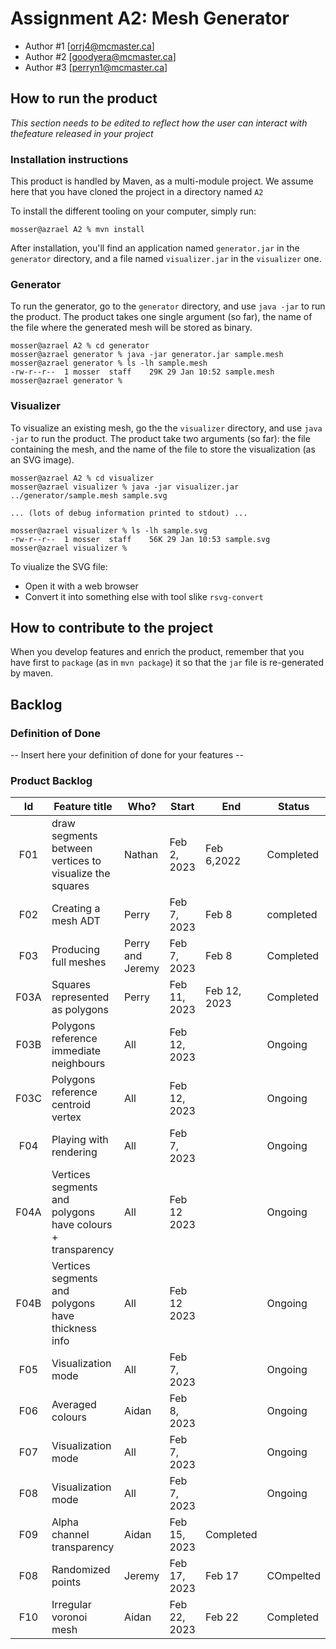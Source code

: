 # Assignment A2: Mesh Generator

  - Author #1 [orrj4@mcmaster.ca]
  - Author #2 [goodyera@mcmaster.ca]
  - Author #3 [perryn1@mcmaster.ca]

## How to run the product

_This section needs to be edited to reflect how the user can interact with thefeature released in your project_

### Installation instructions

This product is handled by Maven, as a multi-module project. We assume here that you have cloned the project in a directory named `A2`

To install the different tooling on your computer, simply run:

```
mosser@azrael A2 % mvn install
```

After installation, you'll find an application named `generator.jar` in the `generator` directory, and a file named `visualizer.jar` in the `visualizer` one. 

### Generator

To run the generator, go to the `generator` directory, and use `java -jar` to run the product. The product takes one single argument (so far), the name of the file where the generated mesh will be stored as binary.

```
mosser@azrael A2 % cd generator 
mosser@azrael generator % java -jar generator.jar sample.mesh
mosser@azrael generator % ls -lh sample.mesh
-rw-r--r--  1 mosser  staff    29K 29 Jan 10:52 sample.mesh
mosser@azrael generator % 
```

### Visualizer

To visualize an existing mesh, go the the `visualizer` directory, and use `java -jar` to run the product. The product take two arguments (so far): the file containing the mesh, and the name of the file to store the visualization (as an SVG image).

```
mosser@azrael A2 % cd visualizer 
mosser@azrael visualizer % java -jar visualizer.jar ../generator/sample.mesh sample.svg

... (lots of debug information printed to stdout) ...

mosser@azrael visualizer % ls -lh sample.svg
-rw-r--r--  1 mosser  staff    56K 29 Jan 10:53 sample.svg
mosser@azrael visualizer %
```
To viualize the SVG file:

  - Open it with a web browser
  - Convert it into something else with tool slike `rsvg-convert`

## How to contribute to the project

When you develop features and enrich the product, remember that you have first to `package` (as in `mvn package`) it so that the `jar` file is re-generated by maven.

## Backlog

### Definition of Done

-- Insert here your definition of done for your features --

### Product Backlog

| Id | Feature title | Who? | Start | End | Status |
|:--:|---------------|------|-------|-----|--------|
|  F01 |draw	segments	between	vertices	to	visualize	the	squares|  Nathan    | Feb 2, 2023      |   Feb 6,2022  | Completed  |
|  F02 |Creating	a mesh	ADT|  Perry    | Feb 7, 2023      | Feb 8   | completed  |
|  F03 |Producing	full meshes|  Perry and Jeremy   | Feb 7, 2023      |  Feb 8  | Completed  |
|  F03A| Squares represented as polygons | Perry | Feb 11, 2023| Feb 12, 2023| Completed|
|  F03B| Polygons reference immediate neighbours| All | Feb 12, 2023| | Ongoing|
|  F03C| Polygons reference centroid vertex| All | Feb 12, 2023| | Ongoing |
|  F04 |Playing	with rendering|  All    | Feb 7, 2023      |    | Ongoing  |
|  F04A| Vertices segments and polygons have colours + transparency| All | Feb 12 2023 | | Ongoing|
|  F04B| Vertices segments and polygons have thickness info | All | Feb 12 2023 | | Ongoing|
|  F05 |Visualization mode|  All    | Feb 7, 2023      |  | Ongoing  |
|  F06 |Averaged colours |  Aidan    | Feb 8, 2023      |  | Ongoing  |
|  F07 |Visualization mode|  All    | Feb 7, 2023      |  | Ongoing  |
|  F08 |Visualization mode|  All    | Feb 7, 2023      |  | Ongoing  |
|  F09 | Alpha channel transparency |   Aidan  | Feb 15, 2023    |   Completed   |
|  F08 |Randomized points |Jeremy   | Feb 17, 2023      | Feb 17 | COmpelted  |
| F10 | Irregular voronoi mesh | Aidan | Feb 22, 2023 | Feb 22 | Completed | 



